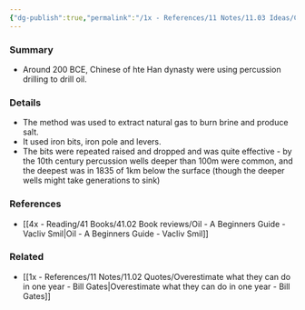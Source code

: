 ```yaml
---
{"dg-publish":true,"permalink":"/1x - References/11 Notes/11.03 Ideas/Chinese developed drilling techniques for oil a long time ago/","title":"Chinese developed drilling techniques for oil a long time ago","created":"2023-04-08T23:02:54.000+03:00","updated":"2024-02-14T20:18:34.725+03:00"}
---
```



### Summary
- Around 200 BCE, Chinese of hte Han dynasty were using percussion drilling to drill oil.

### Details
- The method was used to extract natural gas to burn brine and produce salt.
- It used iron bits, iron pole and levers.
- The bits were repeated raised and dropped and was quite effective - by the 10th century percussion wells deeper than 100m were common, and the deepest was in 1835 of 1km below the surface (though the deeper wells might take generations to sink)

### References
- [[4x - Reading/41 Books/41.02 Book reviews/Oil - A Beginners Guide - Vacliv Smil\|Oil - A Beginners Guide - Vacliv Smil]]

### Related
- [[1x - References/11 Notes/11.02 Quotes/Overestimate what they can do in one year - Bill Gates\|Overestimate what they can do in one year - Bill Gates]]
